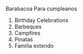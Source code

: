 Barabacoa Para cumpleanos
1. Birthday Celebrations
2. Barbeques
3. Campfires
4. Pinatas
5. Familia extendo